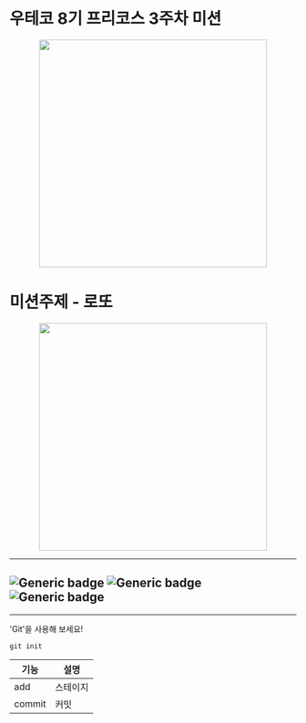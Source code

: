 # 우테코 8기 프리코스 3주차 미션
<p align = center>
  <img src="https://github.com/user-attachments/assets/8ea2104b-2e3c-4333-9f69-d641057ca8e0" width="400px">
</p>

# 미션주제 - 로또

<p align = center>
  <img src= "https://github.com/user-attachments/assets/de5853f8-2604-4dcf-b07d-b8f393445435" width="400">
</p>

---
![Generic badge](https://img.shields.io/badge/precource-week3-green.svg)
![Generic badge](https://img.shields.io/badge/test-0_pass-blue.svg)
![Generic badge](https://img.shields.io/badge/version-1.0.1-brightgreen.svg)
---



---
'Git'을 사용해 보세요!
```
git init
```
|기능|설명|
|---|---|
|add|스테이지|
|commit|커밋|

